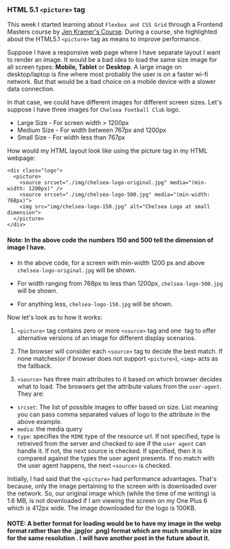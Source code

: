 ### HTML 5.1 ```<picture>``` tag

This week I started learning about `Flexbox and CSS Grid` through a Frontend Masters course by [Jen Kramer's Course](https://frontendmasters.com/courses/css-grids-flexbox/). During a course, she highlighted about the HTML5.1 `<picture>` tag as means to improve performance.

Suppose I have a responsive web page where I have separate layout I want to render an image. It would be a bad idea to load the same size image for all screen types:  **Mobile, Tablet** or **Desktop**. A large image on desktop/laptop is fine where most probably the user is on a faster wi-fi network. But that would be a bad choice on a mobile device with a slower data connection.

In that case, we could have different images for different screen sizes.
Let's suppose I have three images for `Chelsea Football Club` logo.

* Large Size - For screen width > 1200px
* Medium Size - For width between 767px and 1200px
* Small Size - For width less than 767px

How would my HTML layout look like using the picture tag in my HTML webpage:

```
<div class="logo">
  <picture>
    <source srcset="./img/chelsea-logo-original.jpg" media="(min-width: 1200px)" />
    <source srcset="./img/chelsea-logo-500.jpg" media="(min-width: 768px)">
    <img src="img/chelsea-logo-150.jpg" alt="Chelsea Logo at small dimension">
  </picture>
</div>
```

#### Note: In the above code the numbers 150 and 500 tell the dimension of image I have.

- In the above code, for a screen with min-width 1200 px and above `chelsea-logo-original.jpg` will be shown. 

- For width ranging from 768px to less than 1200px, `chelsea-logo-500.jpg` will be shown.

- For anything less, `chelsea-logo-150.jpg` will be shown.

Now let's look as to how it works:

1. ```<picture>``` tag contains zero or more ```<source>``` tag and one <img> tag to offer alternative versions of an image for different display scenarios.

2. The browser will consider each ```<source>``` tag to decide the best match. If none matches(or if browser does not support ```<picture>```), ```<img>``` acts as the fallback.


4. ```<source>``` has three main attributes to it based on which browser decides what to load. The browsers get the attribute values from the `user-agent`. They are:
 - `srcset`: The list of possible images to offer based on size. 
 List meaning you can pass comma separated values of logo to the attribute in the above example.
 - `media`: the media query
 - `type`: specifies the `MIME` type of the resource url. If not specified, type is retreived from the server and checked to see if the `user agent` can handle it. If not, the next source is checked. If specified, then it is compared against the types the user agent presents. If no match with the user agent happens, the next ```<source>``` is checked.

Initially, I had said that the ```<picture>``` had performance advantages. That's because, only the image pertaining to the screen with is downloaded over the network. So, our original image which (while the time of me writing) is 1.6 MB, is not downloaded if I am viewing the screen on my One Plus 6 which is 412px wide. The image downloaded for the logo is 100KB. 

#### NOTE: A better format for loading would be to have my image in the webp format rather than the .jpg(or .png) format which are much smaller in size for the same resolution . I will have another post in the future about it.
